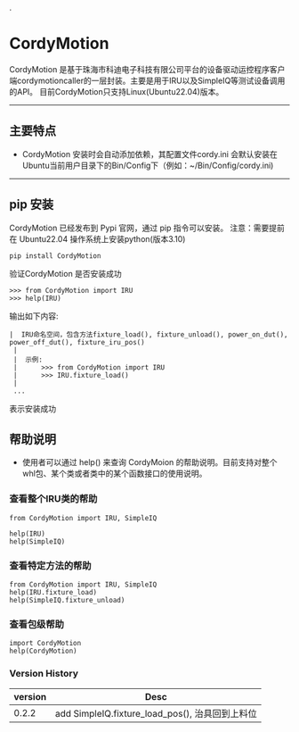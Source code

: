 .
# CordyMotion
CordyMotion 是基于珠海市科迪电子科技有限公司平台的设备驱动运控程序客户端cordymotioncaller的一层封装。主要是用于IRU以及SimpleIQ等测试设备调用的API。
目前CordyMotion只支持Linux(Ubuntu22.04)版本。

---
## 主要特点
* CordyMotion 安装时会自动添加依赖，其配置文件cordy.ini 会默认安装在Ubuntu当前用户目录下的Bin/Config下（例如：~/Bin/Config/cordy.ini)

---

## pip 安装
CordyMotion 已经发布到 Pypi 官网，通过 pip 指令可以安装。
注意：需要提前在 Ubuntu22.04 操作系统上安装python(版本3.10)
```
pip install CordyMotion
```

验证CordyMotion 是否安装成功
```
>>> from CordyMotion import IRU
>>> help(IRU)

```
输出如下内容:
```
|  IRU命名空间，包含方法fixture_load(), fixture_unload(), power_on_dut(), power_off_dut(), fixture_iru_pos()
 |  
 |  示例:
 |      >>> from CordyMotion import IRU
 |      >>> IRU.fixture_load()
 |  
 ...
```
表示安装成功

## 帮助说明

* 使用者可以通过 help() 来查询 CordyMoion 的帮助说明。目前支持对整个whl包、某个类或者类中的某个函数接口的使用说明。

### 查看整个IRU类的帮助
```
from CordyMotion import IRU, SimpleIQ

help(IRU) 
help(SimpleIQ)
```

### 查看特定方法的帮助
```
from CordyMotion import IRU, SimpleIQ
help(IRU.fixture_load)
help(SimpleIQ.fixture_unload)
```
### 查看包级帮助
```
import CordyMotion
help(CordyMotion)
```

### Version History
| version | Desc                                     |
|---------|------------------------------------------|
| 0.2.2   | add SimpleIQ.fixture_load_pos(), 治具回到上料位 |





